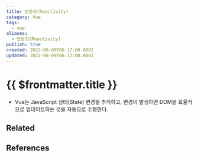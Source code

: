```yaml
---
title: 반응성(Reactivity)
category: Vue
tags:
  - vue
aliases:
  - 반응성(Reactivity)
publish: true
created: 2022-08-09T06:17:00.000Z
updated: 2022-08-09T06:17:00.000Z
---
```


# {{ $frontmatter.title }}

- Vue는 JavaScript 상태(State) 변경을 추적하고, 변경이 발생하면 DOM을 효율적으로 업데이트하는 것을 자동으로 수행한다.

## Related

## References
